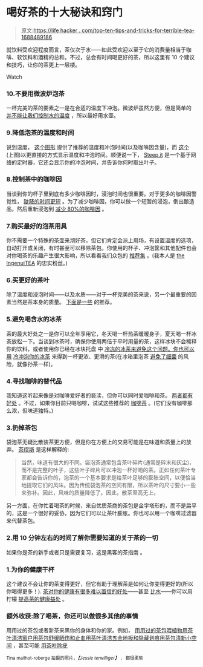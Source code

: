 # 喝好茶的十大秘诀和窍门

> 原文:[https://life hacker . com/top-ten-tips-and-tricks-for-terrible-tea-1688489186](https://lifehacker.com/top-ten-tips-and-tricks-for-terrific-tea-1688489186)

就饮料受欢迎程度而言，茶仅次于水——如此受欢迎以至于它的消费量相当于咖啡、软饮料和酒精的总和。不过，总会有时间喝更好的茶，所以这里有 10 个建议和技巧，让你的茶更上一层楼。

Watch

### 10.不要用微波炉泡茶

一杯完美的茶的要素之一是在合适的温度下冲泡。微波炉虽然方便，但是简单的 [并不能让我们控制水的温度](https://lifehacker.com/why-you-shouldnt-use-your-microwave-to-make-tea-512035269) ，所以最好用水壶。

### 9.降低泡茶的温度和时间

说到温度， [这个图形](https://lifehacker.com/this-time-and-temperature-chart-helps-you-brew-the-perf-1447451469) 提供了推荐的温度和冲泡时间(以及咖啡因含量)，而 [这个](http://lifehacker.com/make-the-perfect-cup-of-tea-with-these-steeping-times-a-5974068) (上图)以更直接的方式显示温度和冲泡时间。顺便说一下， [Steep.it](http://steep.it/) 是一个基于网络的定时器，它还会显示你的冲泡时间，并告诉你何时取出叶子。

### 8.控制茶中的咖啡因

当谈到你的杯子里到底有多少咖啡因时，浸泡时间也很重要。对于更多的咖啡因警觉性， [陡降的时间更短](http://lifehacker.com/steep-tea-for-a-short-time-to-get-more-caffeine-from-yo-1687999239) 。为了减少咖啡因，你可以做一个短暂的浸泡，倒出酿造品，然后重新浸泡到 [减少 80%的咖啡因](http://lifehacker.com/cut-80-of-the-caffeine-from-your-tea-206574) 。

### 7.购买最好的泡茶用具

你不需要一个特殊的茶壶来沏好茶，但它们肯定会派上用场，有设置温度的选项，自动打开或关闭，有时甚至可以移除茶包。你使用的杯子、冲泡筐和其他配件也会对你喝茶的乐趣产生很大影响，所以看看我们众包的 [推荐集](https://lifehacker.com/the-best-at-home-tea-brewing-gear-1624663430) 。(我本人是 [the IngenuiTEA](http://lifehacker.com/ingenuitea-is-the-most-satisfying-way-to-brew-a-perfect-5918719) 的忠实粉丝。)

### 6.买更好的茶叶

除了温度和浸泡时间——以及水质——对于一杯完美的茶来说，另一个最重要的因素当然是茶本身的质量。 [下面是一些](http://lifehacker.com/where-can-i-buy-better-tea-1619090729) 的推荐。

### 5.避免喝含水的冰茶

茶的最大好处之一是你可以全年享用它，冬天喝一杯热茶暖暖身子，夏天喝一杯冰茶放松一下。当谈到冰茶时，确保你使用两倍于平时用量的茶，这样冰块不会稀释你的饮料，或者使用你已经在冰块托盘 中 [冷冻的冰茶来避免这个问题。你也可以用](https://lifehacker.com/freeze-tea-in-ice-cube-trays-for-better-less-watery-ic-1596437788) [冷冲泡你的冰茶](http://lifehacker.com/brew-tea-with-cold-water-for-better-flavor-and-a-cooler-5824297) 来得到一杯更浓、更滑的茶(在冰箱里泡茶 [避免了细菌](http://lifehacker.com/brew-tea-in-your-refrigerator-to-avoid-heat-bacteria-5828460) 的风险，就像孙茶一样)。

### 4.寻找咖啡的替代品

我知道这听起来像是对咖啡爱好者的亵渎，但你可以同时爱咖啡和茶。 [两者都有好处](https://lifehacker.com/the-coffee-vs-tea-infographic-lays-out-each-drinks-ben-5790350) 。不过，如果你目前只喝咖啡，试试这些推荐的 [咖啡茶](http://lifehacker.com/the-coffee-lovers-guide-to-tea-5812578) 。(它们没有咖啡那么浓，但味道独特。)

### 3.扔掉茶包

袋泡茶无疑比散装茶更方便，但是你在方便上的交易可能是在味道和质量上的放弃。 [茶缪斯](http://www.teamuse.com/article_101102.html) 是这样解释的:

> 当然，味道有很大的不同。袋泡茶通常包含茶叶碎片(通常是碎末和灰尘)，而不是完整的叶子，这些叶子碎片可以冲泡一杯好喝的茶。正如任何茶叶专家都会告诉你的，泡茶的一个基本要求是给茶叶足够的膨胀空间，以便恰当地提取它们的风味。因为传统袋泡茶的空间有限，所以茶叶的尺寸要小一些来弥补。因此，风味的质量降低了。因此，散茶至高无上。

另一方面，在你忙着喝茶的时候，来自优质茶商的茶包是金字塔形的，而不是扁平的，这是一个很好的妥协，因为它们可以让茶叶膨胀。你也可以用一个咖啡过滤器 来代替茶包。

### 2.用 10 分钟左右的时间了解你需要知道的关于茶的一切

如果你是茶的新手或者只是需要复习，这是黑客的茶指南 。

### 1.为你的健康干杯

这个建议不会让你的茶变得更好，但它有助于理解茶是如何让你变得更好的(所以你喝得更多！). [茶对你的健康有很多难以置信的好处](https://lifehacker.com/why-tea-is-so-healthy-for-you-and-how-to-get-the-most-1460167162)——甚至 [比水](http://lifehacker.com/why-tea-is-healthier-than-water-5047567)——你可以用柠檬 [提高茶的健康益处](http://lifehacker.com/add-lemon-to-green-tea-for-an-even-healthier-drink-1531650771) 。

### 额外收获:除了喝茶，你还可以做很多其他的事情

用用过的茶包或者新茶来黑你的身体和你的家。例如， [用用过的茶包喂植物](https://lifehacker.com/add-used-tea-bags-to-the-bottom-of-planters-to-feed-pla-5835747)[用茶叶清洁窗户](http://lifehacker.com/clean-your-windows-with-black-tea-for-streak-free-glass-1013591456)[用茶包舒缓晒伤和止血](http://lifehacker.com/stop-bleeding-heal-wounds-and-soothe-sunburns-with-a-1485840046)[用茶叶清洁五金地板和隐藏划痕](http://lifehacker.com/clean-your-hardwood-floors-and-hide-scratches-with-blac-1652458186)[用茶包清新小空间](http://lifehacker.com/use-a-tea-bag-to-freshen-small-spaces-5339839) ，甚至可能 [用茶叶除疣](http://lifehacker.com/get-rid-of-warts-with-green-tea-1513435506)

<small>Tina mailhot-roberge 拍摄的照片，</small>*<small>【Jessie terwilliger】</small> *<small></small>* [*<small></small>*](https://www.flickr.com/photos/smemon/12696017363/in/photolist-kkUpD6-84JkWA-84JkJ5-6jy5qZ-kbyevL-guJawu-5CyVmv-68FWJt-5d6p4Q-5CDebh-8a359o-68FFUc-gopdPe-8strqM-qD7DHW-6fANGq-6fANGu-6fwSsK-emJCkL-6fANFS-9ecQPK-g7n714-emJAAm-emuE7K-5hw3tb-84Jkjj-b5fzS-9pkcco-9ph9mT-avimtA-6fANG3-9tW1KJ-5P3heW-5VscTf-5YRc1h-5YRbWm-5YLXDP-6daTMq-6daTEu-5Voovi-6daTEW-6daTFu-8ZqN8w-84FeAZ-qENbeC-7GmnVd-5UGoNJ-5C8SiL-cNkcqj-5X3qK8)*<small>*<small>，</small>* 都很柔软</small>

<small></small>